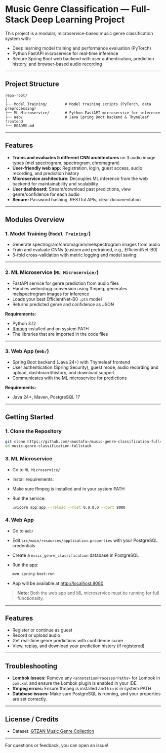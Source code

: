 #  Music Genre Classification — Full-Stack Deep Learning Project

This project is a modular, microservice-based music genre classification system with:

* Deep learning model training and performance evaluation (PyTorch)
* Python FastAPI microservice for real-time inference
* Secure Spring Boot web backend with user authentication, prediction history, and browser-based audio recording

---

## Project Structure

```
repo-root/
│
├── Model Training/        # Model training scripts (PyTorch, data preprocessing)
├── ML Microservice/       # Python FastAPI microservice for inference
├── Web/                   # Java Spring Boot backend & Thymeleaf frontend
└── README.md
```

---

## Features

* **Trains and evaluates 5 different CNN architectures** on 3 audio image types (mel spectrogram, spectrogram, chromagram)
* **User-friendly web app:** Registration, login, guest access, audio recording, and prediction history
* **Microservice architecture:** Decouples ML inference from the web backend for maintainability and scalability
* **User dashboard:** Stream/download past predictions, view genre/confidence for each audio
* **Secure:** Password hashing, RESTful APIs, clear documentation

---

## Modules Overview

### 1. Model Training (`Model Training/`)

* Generate spectrogram/chromagram/melspectrogram images from audio
* Train and evaluate CNNs (custom and pretrained, e.g., EfficientNet-B0)
* 5-fold cross-validation with metric logging and model saving

---

### 2. ML Microservice (`ML Microservice/`)

* FastAPI service for genre prediction from audio files
* Handles webm/ogg conversion using ffmpeg; generates melspectrogram images for inference
* Loads your best EfficientNet-B0 `.pth` model
* Returns predicted genre and confidence as JSON

**Requirements:**

* Python 3.12
* [ffmpeg](https://ffmpeg.org/download.html) installed and on system PATH
* The libraries that are imported in the code files

---

### 3. Web App (`Web/`)

* Spring Boot backend (Java 24+) with Thymeleaf frontend
* User authentication (Spring Security), guest mode, audio recording and upload, dashboard/history, and download support
* Communicates with the ML microservice for predictions

**Requirements:**

* Java 24+, Maven, PostgreSQL 17

---

## Getting Started

### 1. Clone the Repository

```bash
git clone https://github.com/<mustafa>/music-genre-classification-fullstack.git
cd music-genre-classification-fullstack
```

### 3. ML Microservice

* Go to `ML Microservice/`
* Install requirements:
* Make sure ffmpeg is installed and in your system PATH
* Run the service:

  ```bash
  uvicorn app:app --reload --host 0.0.0.0 --port 8000
  ```

### 4. Web App

* Go to `Web/`
* Edit `src/main/resources/application.properties` with your PostgreSQL credentials
* Create a `music_genre_classification` database in PostgreSQL
* Run the app:

  ```bash
  mvn spring-boot:run
  ```
* App will be available at [http://localhost:8080](http://localhost:8080)

> **Note:**
> Both the web app and ML microservice must be running for full functionality.

---

## Features

* Register or continue as guest
* Record or upload audio
* Get real-time genre predictions with confidence score
* View, replay, and download your prediction history (if registered)

---

## Troubleshooting

* **Lombok issues:**
  Remove any `<annotationProcessorPaths>` for Lombok in `pom.xml` and ensure the Lombok plugin is enabled in your IDE.
* **ffmpeg errors:**
  Ensure ffmpeg is installed and `bin` is in system PATH.
* **Database issues:**
  Make sure PostgreSQL is running, and your properties are set correctly.

---

## License / Credits

* Dataset: [GTZAN Music Genre Collection](http://marsyas.info/downloads/datasets.html)

---



For questions or feedback, you can open an issue!
